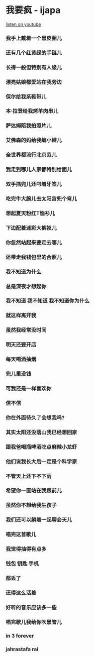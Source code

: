 # 我要疯 - ijapa


[listen on youtube](https://youtu.be/caNr1jUDUCQ)


### 我手上戴着一个黑皮圈儿
### 还有几个红黄绿的手链儿
### 长得一般但特别有人缘儿
### 漂亮姑娘都爱站在我旁边
### 保尔给我系鞋带儿
### 本·拉登给我烤羊肉串儿
### 萨达姆陪我拍照片儿
### 艾佛森的妈给我编小辫儿
### 全世界都流行北京范儿
### 我走到哪儿人家都特别给面儿
### 双手插兜儿还叼着牙签儿
### 吃完牛大腕儿去太阳宫兜个弯儿
### 想起夏天粉红T恤衫儿
### 下边配着迷彩大裤衩儿
### 你忽然站起来要走去哪儿
### 还带走我钱包里的合照儿
### 我不知道为什么
### 总是深夜才想起你
### 我不知道 我不知道 我不知道你为什么
### 就这样离开我
### 虽然我经常没时间
### 明天还要开店
### 每天喝酒抽烟
### 兜儿里没钱
### 可我还是一样喜欢你
### 信不信

### 你在外面待久了会想我吗?
### 其实太阳还没落山我已经想回家
### 跟我爸喝瓶啤酒吃点麻辣小龙虾
### 他们说我长大后一定是个科学家
### 不管天上还下不下雨
### 希望你一直站在我跟前儿
### 虽然你不想给我生孩子
### 我们还可以躺着一起聊会天儿
### 唱完这首歌儿

### 我觉得抽得有点多
### 钱包 钥匙 手机
### 都丢了
### 还得这么活着
### 好听的音乐应该多一些
### 唱完歌儿我给你吹黑管儿

### in 3 forever

### jahrastafa rai

